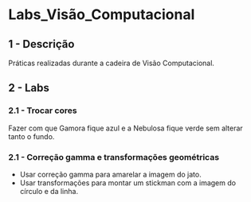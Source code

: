 # Labs_Visão_Computacional

## 1 - Descrição
Práticas realizadas durante a cadeira de Visão Computacional.

## 2 - Labs

### 2.1 - Trocar cores
Fazer com que Gamora fique azul e a Nebulosa fique verde sem alterar tanto o fundo.

### 2.1 - Correção gamma e transformações geométricas
* Usar correção gamma para amarelar a imagem do jato.
* Usar transformações para montar um stickman com a imagem do círculo e da linha.
